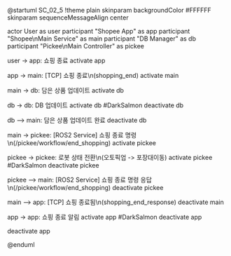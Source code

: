 @startuml SC_02_5
!theme plain
skinparam backgroundColor #FFFFFF
skinparam sequenceMessageAlign center

actor User as user
participant "Shopee App" as app
participant "Shopee\nMain Service" as main
participant "DB Manager" as db
participant "Pickee\nMain Controller" as pickee

user -> app: 쇼핑 종료
activate app

app -> main: [TCP] 쇼핑 종료\n(shopping_end)
activate main

main -> db: 담은 상품 업데이트
activate db

db -> db: DB 업데이트
activate db #DarkSalmon
deactivate db

db --> main: 담은 상품 업데이트 완료
deactivate db

main -> pickee: [ROS2 Service] 쇼핑 종료 명령\n(/pickee/workflow/end_shopping)
activate pickee

pickee -> pickee: 로봇 상태 전환\n(오토픽업 -> 포장대이동)
activate pickee #DarkSalmon
deactivate pickee

pickee --> main: [ROS2 Service] 쇼핑 종료 명령 응답\n(/pickee/workflow/end_shopping)
deactivate pickee

main --> app: [TCP] 쇼핑 종료됨\n(shopping_end_response)
deactivate main

app -> app: 쇼핑 종료 알림
activate app #DarkSalmon
deactivate app

deactivate app

@enduml